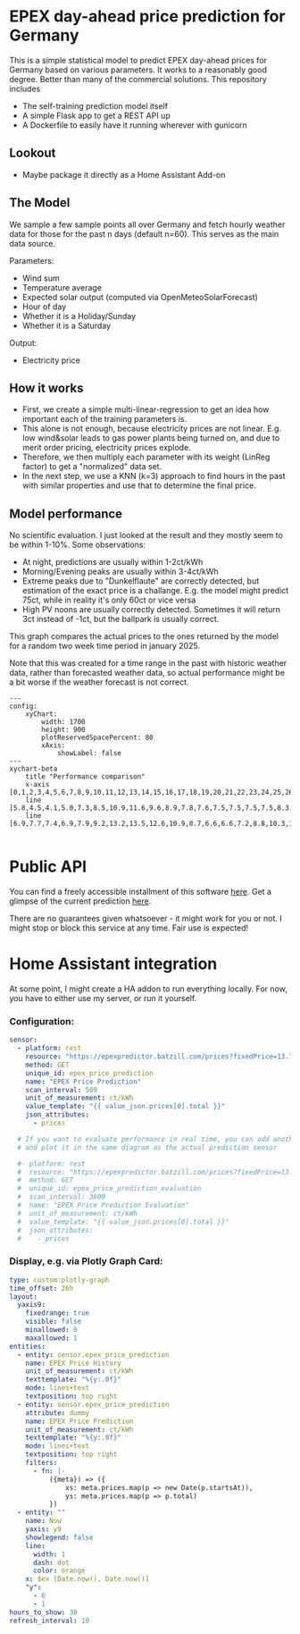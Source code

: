 # EPEX day-ahead price prediction for Germany

This is a simple statistical model to predict EPEX day-ahead prices for Germany based on various parameters.
It works to a reasonably good degree. Better than many of the commercial solutions.
This repository includes
- The self-training prediction model itself
- A simple Flask app to get a REST API up
- A Dockerfile to easily have it running wherever with gunicorn


## Lookout
- Maybe package it directly as a Home Assistant Add-on

## The Model
We sample a few sample points all over Germany and fetch hourly weather data for those for the past n days (default n=60).
This serves as the main data source.

Parameters:

- Wind sum
- Temperature average
- Expected solar output (computed via OpenMeteoSolarForecast)
- Hour of day
- Whether it is a Holiday/Sunday
- Whether it is a Saturday

Output:
- Electricity price

## How it works
- First, we create a simple multi-linear-regression to get an idea how important each of
the training parameters is.
- This alone is not enough, because electricity prices are not linear.
E.g. low wind&solar leads to gas power plants being turned on, and due to merit order pricing, electricity prices explode.
- Therefore, we then multiply each parameter with its weight (LinReg factor) to get a "normalized" data set.
- In the next step, we use a KNN (k=3) approach to find hours in the past with similar properties and use that to determine the final price.

## Model performance
No scientific evaluation. I just looked at the result and they mostly seem to be within 1-10%.
Some observations:
- At night, predictions are usually within 1-2ct/kWh
- Morning/Evening peaks are usually within 3-4ct/kWh
- Extreme peaks due to "Dunkelflaute" are correctly detected, but estimation of the exact price is a challange. E.g.
the model might predict 75ct, while in reality it's only 60ct or vice versa
- High PV noons are usually correctly detected. Sometimes it will return 3ct instead of -1ct, but the ballpark is usually correct.

This graph compares the actual prices to the ones returned by the model for a random two week time period in january 2025.

Note that this was created for a time range in the past with historic weather data, rather than forecasted weather data,
so actual performance might be a bit worse if the weather forecast is not correct.

```mermaid
---
config:
    xyChart:
        width: 1700
        height: 900
        plotReservedSpacePercent: 80
        xAxis:
            showLabel: false
---
xychart-beta
    title "Performance comparison"
    x-axis [0,1,2,3,4,5,6,7,8,9,10,11,12,13,14,15,16,17,18,19,20,21,22,23,24,25,26,27,28,29,30,31,32,33,34,35,36,37,38,39,40,41,42,43,44,45,46,47,48,49,50,51,52,53,54,55,56,57,58,59,60,61,62,63,64,65,66,67,68,69,70,71,72,73,74,75,76,77,78,79,80,81,82,83,84,85,86,87,88,89,90,91,92,93,94,95,96,97,98,99,100,101,102,103,104,105,106,107,108,109,110,111,112,113,114,115,116,117,118,119,120,121,122,123,124,125,126,127,128,129,130,131,132,133,134,135,136,137,138,139,140,141,142,143,144,145,146,147,148,149,150,151,152,153,154,155,156,157,158,159,160,161,162,163,164,165,166,167,168,169,170,171,172,173,174,175,176,177,178,179,180,181,182,183,184,185,186,187,188,189,190,191,192,193,194,195,196,197,198,199,200,201,202,203,204,205,206,207,208,209,210,211,212,213,214,215,216,217,218,219,220,221,222,223,224,225,226,227,228,229,230,231,232,233,234,235,236,237,238,239,240,241,242,243,244,245,246,247,248,249,250,251,252,253,254,255,256,257,258,259,260,261,262,263,264,265,266,267,268,269,270,271,272,273,274,275,276,277,278,279,280,281,282,283,284,285,286,287,288,289,290,291,292,293,294,295,296,297,298,299,300,301,302,303,304,305,306,307,308,309,310,311,312,313,314,315,316,317,318,319,320,321,322,323,324,325,326,327,328,329,330,331,332,333,334,335]
    line [5.8,4.5,4.1,5.0,7.3,8.5,10.9,11.6,9.6,8.9,7.8,7.6,7.5,7.5,7.5,7.5,8.3,8.9,9.2,8.5,8.1,9.2,8.6,5.9,6.5,6.4,6.7,7.7,7.7,7.9,7.7,8.9,8.7,8.6,8.8,8.3,8.2,8.9,11.1,13.3,14.6,15.1,14.8,13.8,13.5,13.2,12.2,12.6,11.6,11.1,10.7,10.5,10.8,11.1,11.8,12.4,12.2,10.6,10.3,9.7,9.0,9.3,11.2,12.6,13.3,11.9,9.0,7.9,6.8,4.9,2.4,4.0,3.5,2.6,1.4,1.0,2.2,3.4,5.7,7.2,6.3,4.6,4.0,3.6,3.8,5.4,8.7,10.2,11.9,11.9,10.0,9.4,8.5,8.2,6.9,7.7,7.2,5.7,6.9,7.7,7.8,9.8,12.5,14.8,13.5,12.1,11.6,11.5,11.7,12.1,14.0,14.7,15.0,13.5,12.9,9.5,8.7,8.0,6.4,8.8,8.3,7.8,7.6,7.9,8.7,9.3,14.1,14.3,13.0,10.5,8.9,8.5,8.6,8.8,10.3,13.3,15.0,15.0,14.6,13.2,12.0,11.2,9.9,9.2,9.2,9.3,9.3,9.2,10.9,14.0,15.3,16.0,15.2,13.5,12.3,11.6,11.3,12.9,15.3,16.1,18.0,17.7,16.1,15.0,13.4,12.6,12.0,12.0,11.7,11.4,11.3,11.6,12.1,13.2,15.8,16.4,15.5,13.0,12.6,12.0,12.1,12.0,15.0,16.8,18.5,18.4,17.9,16.3,15.3,14.4,13.1,13.7,12.9,12.4,11.9,11.9,12.1,12.7,14.5,15.3,14.2,12.8,12.0,11.0,10.3,11.4,12.9,15.4,16.8,16.8,16.3,15.7,14.5,14.2,13.2,13.3,12.7,12.3,12.1,12.2,12.3,12.8,13.6,13.7,13.8,13.0,12.9,12.2,11.2,11.6,12.8,15.1,16.4,17.2,17.4,16.6,15.6,14.8,13.3,13.0,12.7,12.5,12.0,12.3,12.8,15.9,20.8,24.3,17.8,15.0,12.6,11.7,11.5,12.4,14.6,17.1,21.6,20.1,20.1,16.8,15.3,14.4,13.6,13.2,12.6,12.3,12.4,12.3,12.8,15.5,19.2,21.2,16.3,13.7,12.7,11.7,11.3,12.0,12.7,16.5,16.9,17.5,16.2,14.5,13.2,12.9,12.1,11.3,11.0,10.9,10.8,11.5,12.2,14.0,16.5,18.1,15.9,13.2,12.0,11.5,11.9,12.9,14.4,16.1,17.7,19.0,19.0,17.0,15.5,14.4,13.3,13.4,13.0,12.6,12.5,12.5,13.5,15.6,18.0,21.9,17.9,16.0,15.3,14.8,14.5,13.8,15.1,16.5,17.2,17.0,16.3,14.1,13.1,13.4,12.2,12.6]
    line [6.9,7.7,7.4,6.9,7.9,9.2,13.2,13.5,12.6,10.9,8.7,6.6,6.6,7.2,8.8,10.3,11.7,10.3,9.1,8.6,7.9,8.1,7.2,6.2,6.2,4.0,6.0,6.5,6.8,7.0,9.7,11.8,11.8,10.4,9.4,9.8,9.4,9.9,11.5,12.5,13.3,12.9,14.4,12.1,12.4,12.1,11.1,11.8,11.3,10.5,10.2,10.2,9.7,9.9,11.7,12.8,14.5,12.7,12.2,11.5,10.5,12.0,12.8,14.5,13.6,14.1,13.1,11.8,9.9,7.5,5.7,6.9,5.9,5.0,4.3,6.4,7.1,8.0,7.4,9.0,11.5,8.0,6.9,6.6,6.6,7.2,8.8,10.3,12.7,10.3,9.1,8.6,7.9,8.2,7.3,7.5,6.3,6.0,6.2,6.9,7.9,9.2,11.0,14.2,12.9,13.1,11.9,9.8,11.3,13.0,14.8,13.7,14.4,13.2,13.3,11.0,9.3,8.1,7.2,6.6,5.9,6.0,6.2,6.9,7.9,9.2,10.7,14.1,12.1,8.0,6.9,6.6,6.6,7.2,8.8,10.3,13.4,15.1,13.3,11.4,10.0,11.2,11.6,9.6,9.6,8.3,7.0,8.0,9.0,12.4,15.4,17.2,15.2,14.6,13.2,11.3,11.4,12.0,14.8,16.3,16.8,17.3,16.3,15.1,11.2,11.1,10.3,9.5,9.6,8.3,11.1,9.1,12.0,14.3,15.4,17.5,16.4,14.3,12.8,12.2,10.5,11.0,15.3,16.7,17.2,17.2,16.7,15.1,13.2,13.5,12.8,12.0,11.8,11.2,10.7,11.6,10.8,11.4,14.6,14.8,16.5,14.5,13.2,11.0,10.4,11.4,13.4,16.0,15.9,16.7,16.0,14.6,13.4,13.3,12.5,13.0,11.4,11.1,10.6,9.8,10.7,11.0,15.2,17.2,14.7,13.2,12.0,11.3,10.8,11.7,13.1,15.5,22.6,22.2,15.8,15.2,15.2,15.6,12.7,12.1,11.8,11.6,11.4,11.5,12.5,14.9,19.5,22.6,18.7,13.8,12.0,11.3,11.1,11.7,14.9,17.9,24.6,25.5,21.4,17.9,15.5,14.6,13.7,13.6,13.1,12.1,11.4,12.9,12.0,15.8,19.3,22.6,18.5,13.7,12.0,11.3,11.1,11.7,13.0,16.6,17.7,18.7,17.0,16.1,13.5,11.8,10.6,11.9,10.1,10.1,10.8,10.6,12.2,14.0,19.0,20.2,16.1,14.0,12.9,11.5,11.3,12.2,13.4,16.5,17.2,17.5,17.4,16.4,13.8,14.6,12.2,12.6,11.3,11.0,11.0,11.4,12.3,14.8,16.4,20.1,16.1,14.2,12.9,11.9,15.3,15.1,15.3,16.9,16.5,16.3,15.1,15.5,12.7,13.0,11.7,11.2]
    
```


# Public API
You can find a freely accessible installment of this software [here](https://epexpredictor.batzill.com/).
Get a glimpse of the current prediction [here](https://epexpredictor.batzill.com/prices).

There are no guarantees given whatsoever - it might work for you or not.
I might stop or block this service at any time. Fair use is expected!

# Home Assistant integration
At some point, I might create a HA addon to run everything locally.
For now, you have to either use my server, or run it yourself.



### Configuration:
```yaml
sensor:
  - platform: rest
    resource: "https://epexpredictor.batzill.com/prices?fixedPrice=13.70084&taxPercent=19"
    method: GET
    unique_id: epex_price_prediction
    name: "EPEX Price Prediction"
    scan_interval: 500
    unit_of_measurement: ct/kWh
    value_template: "{{ value_json.prices[0].total }}"
    json_attributes:
      - prices

  # If you want to evaluate performance in real time, you can add another sensor like this
  # and plot it in the same diagram as the actual prediction sensor

  #- platform: rest
  #  resource: "https://epexpredictor.batzill.com/prices?fixedPrice=13.70084&taxPercent=19&#evaluation=true"
  #  method: GET
  #  unique_id: epex_price_prediction_evaluation
  #  scan_interval: 3600
  #  name: "EPEX Price Prediction Evaluation"
  #  unit_of_measurement: ct/kWh
  #  value_template: "{{ value_json.prices[0].total }}"
  #  json_attributes:
  #    - prices
```

### Display, e.g. via Plotly Graph Card:
```yaml
type: custom:plotly-graph
time_offset: 26h
layout:
  yaxis9:
    fixedrange: true
    visible: false
    minallowed: 0
    maxallowed: 1
entities:
  - entity: sensor.epex_price_prediction
    name: EPEX Price History
    unit_of_measurement: ct/kWh
    texttemplate: "%{y:.0f}"
    mode: lines+text
    textposition: top right
  - entity: sensor.epex_price_prediction
    attribute: dummy
    name: EPEX Price Prediction
    unit_of_measurement: ct/kWh
    texttemplate: "%{y:.0f}"
    mode: lines+text
    textposition: top right
    filters:
      - fn: |-
          ({meta}) => ({
              xs: meta.prices.map(p => new Date(p.startsAt)),
              ys: meta.prices.map(p => p.total)
          })
  - entity: ""
    name: Now
    yaxis: y9
    showlegend: false
    line:
      width: 1
      dash: dot
      color: orange
    x: $ex [Date.now(), Date.now()]
    "y":
      - 0
      - 1
hours_to_show: 30
refresh_interval: 10
```